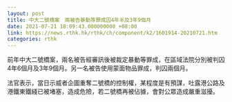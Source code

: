 ```yaml
---
layout: post
title: 中大二號橋案　兩被告暴動等罪成囚4年半及3年9個月
date: 2021-07-21 18:09:43.000000000 +08:00
link: https://news.rthk.hk/rthk/ch/component/k2/1601914-20210721.htm
categories: rthk
---
```


前年中大二號橋案，兩名被告經審訊後被裁定暴動等罪成，在區域法院分別被判囚4年6個月及3年9個月。另一名被告使用蒙面物品罪成，判囚兩個月。

法官表示，當日示威者企圖重奪二號橋的控制權，某程度是有預謀，吐露港公路及港鐵東鐵綫已被堵塞，造成危險，若二號橋再被佔據，會對公眾造成嚴重滋擾。
